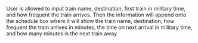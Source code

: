 User is allowed to input train name, destination, first train in military time, and how frequent the train arrives.
Then the information will append onto the schedule box where it will show the train name, destination, how frequent the train arrives in minutes, the time on next arrival in military time, and how many minutes is the next train away
